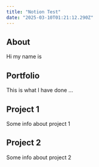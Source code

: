 ```yaml
---
title: "Notion Test"
date: "2025-03-10T01:21:12.290Z"
---
```



## About

Hi my name is


## Portfolio

This is what I have done …


## Project 1

Some info about project 1


## Project 2

Some info about project 2

